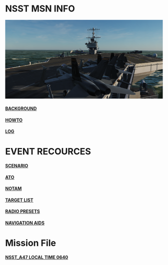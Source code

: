 # NSST MSN INFO

![Front IMG](/Docs/front_img.PNG) 
  <br>

####  [BACKGROUND](/Docs/background.md)  
####  [HOWTO](/Docs/howto.md)  
####  [LOG](/Docs/log.md)  

# EVENT RECOURCES

####  [SCENARIO](/Docs/scenario.md)  
####  [ATO](/Docs/ATO.md)  
####  [NOTAM](/Docs/NOTAM.md)  
####  [TARGET LIST](/Docs/targets/maintgtlist.md)  
####  [RADIO PRESETS](/Docs/radiopresets.md)  
####  [NAVIGATION AIDS](/Docs/navigation.md)  
  
# Mission File

####  [NSST_A47 LOCAL TIME 0640](/Docs/NSST_A47_RELEASE.miz)